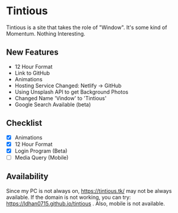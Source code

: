 # Tintious

Tintious is a site that takes the role of "Window".
It's some kind of Momentum.
Nothing Interesting.

## New Features

- 12 Hour Format
- Link to GitHub
- Animations
- Hosting Service Changed: Netlify -> GitHub
- Using Unsplash API to get Background Photos
- Changed Name 'Vindow' to 'Tintious'
- Google Search Available (beta)

## Checklist

- [X] Animations
- [X] 12 Hour Format
- [X] Login Program (Beta)
- [ ] Media Query (Mobile)

## Availability
Since my PC is not always on, https://tintious.tk/ may not be always available.
If the domain is not working, you can try: https://ldhan0715.github.io/tintious .
Also, mobile is not available.
